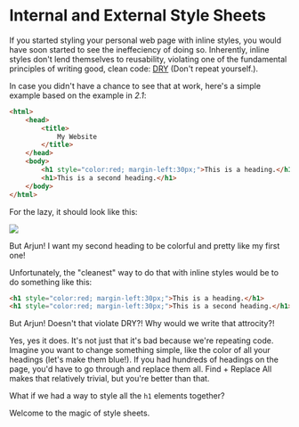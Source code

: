 # Internal and External Style Sheets

If you started styling your personal web page with inline styles, you would have soon started to see the ineffeciency of doing so. Inherently, inline styles don't lend themselves to reusability, violating one of the fundamental principles of writing good, clean code: [DRY](http://en.wikipedia.org/wiki/Don't_repeat_yourself) (Don't repeat yourself.).

In case you didn't have a chance to see that at work, here's a simple example based on the example in *2.1*:

```html
<html>
    <head>
        <title>
            My Website
        </title>
    </head>
    <body>
        <h1 style="color:red; margin-left:30px;">This is a heading.</h1>
        <h1>This is a second heading.</h1>
    </body>
</html>
```

For the lazy, it should look like this:

![](https://www.dropbox.com/s/oxw4yb2lugs78qq/Screenshot%202014-09-18%2000.07.39.png?dl=1)

But Arjun! I want my second heading to be colorful and pretty like my first one!

Unfortunately, the "cleanest" way to do that with inline styles would be to do something like this:

```html
<h1 style="color:red; margin-left:30px;">This is a heading.</h1>
<h1 style="color:red; margin-left:30px;">This is a second heading.</h1>
```

But Arjun! Doesn't that violate DRY?! Why would we write that attrocity?!

Yes, yes it does. It's not just that it's bad because we're repeating code. Imagine you want to change something simple, like the color of all your headings (let's make them blue!). If you had hundreds of headings on the page, you'd have to go through and replace them all. Find + Replace All makes that relatively trivial, but you're better than that.

What if we had a way to style all the `h1` elements together?

Welcome to the magic of style sheets.
